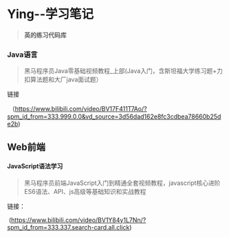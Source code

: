 # Ying--学习笔记

> #### 英的练习代码库
>

### Java语言

> 黑马程序员Java零基础视频教程_上部(Java入门，含斯坦福大学练习题+力扣算法题和大厂java面试题）

链接

​	（https://www.bilibili.com/video/BV17F411T7Ao/?spm_id_from=333.999.0.0&vd_source=3d56dad162e8fc3cdbea78660b25de2b)


## Web前端

#### JavaScript语法学习

> 黑马程序员前端JavaScript入门到精通全套视频教程，javascript核心进阶ES6语法、API、js高级等基础知识和实战教程

链接：

​	(https://www.bilibili.com/video/BV1Y84y1L7Nn/?spm_id_from=333.337.search-card.all.click)
